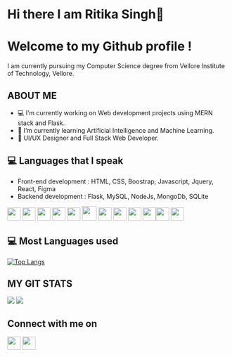 # Hi there I am Ritika Singh👋
# Welcome to my Github profile !
 I am currently pursuing my Computer Science degree from Vellore Institute of Technology, Vellore.

## ABOUT ME
- :computer:  I’m currently working on Web development projects using MERN stack and Flask.
- :robot: I’m currently learning Artificial Intelligence and Machine Learning.
- 👯 UI/UX Designer and Full Stack Web Developer.

## :computer: Languages that I speak
* Front-end development :  HTML, CSS, Boostrap, Javascript, Jquery, React, Figma
* Backend development : Flask, MySQL, NodeJs, MongoDb, SQLite


 <img src = 'https://image.flaticon.com/icons/svg/1822/1822899.svg' height='30'/> <img src = 'https://banner2.cleanpng.com/20180604/pol/kisspng-react-javascript-angularjs-ionic-atom-5b154be6709500.6532453515281223424611.jpg' height='30'/> <img src = 'https://image.flaticon.com/icons/svg/919/919827.svg' width='30'/> <img src = 'https://github.com/MarikIshtar007/MarikIshtar007/blob/master/images/css.svg' width='30'/> <img src = 'https://github.com/MarikIshtar007/MarikIshtar007/blob/master/images/js.svg' width='30'/> <img src = 'https://github.com/MarikIshtar007/MarikIshtar007/blob/master/images/bootstrap.svg' width='33'/>  <img src = 'https://github.com/MarikIshtar007/MarikIshtar007/blob/master/images/flask.png' width='30'/>  <img src = 'https://github.com/MarikIshtar007/MarikIshtar007/blob/master/images/c-original.svg' width='30'/> <img src = 'https://github.com/MarikIshtar007/MarikIshtar007/blob/master/images/cpp.svg' width='30'/> <img src = 'https://upload.wikimedia.org/wikipedia/commons/thumb/9/98/Solidity_logo.svg/1200px-Solidity_logo.svg.png' width='30'/><img src = 'https://external-content.duckduckgo.com/iu/?u=https%3A%2F%2Ftse3.mm.bing.net%2Fth%3Fid%3DOIP.RQ8rlvfppN1r1CA-mufW0QHaHa%26pid%3DApi&f=1' width='30'/> <img src = 'https://github.com/MarikIshtar007/MarikIshtar007/blob/master/images/sql.svg' width='30'/>

## :computer: Most Languages used
[![Top Langs](https://github-readme-stats.vercel.app/api/top-langs/?username=ritikaxx&layout=compact)](https://github.com/ritikaxx/github-readme-stats)

## MY GIT STATS
<img src="https://github-readme-stats.vercel.app/api?username=ritikaxx&&show_icons=true&count_private=true&theme=radical"/>

<img src="https://github-readme-streak-stats.herokuapp.com/?user=ritikaxx&theme=radical"/>

## Connect with me on
<img src="https://i.pinimg.com/736x/c8/95/2d/c8952d6e421a83d298a219edee783167.jpg" href="https://www.instagram.com/ritikaxx/" width='30' height='30'>  <img src="https://upload.wikimedia.org/wikipedia/commons/thumb/e/e9/Linkedin_icon.svg/1024px-Linkedin_icon.svg.png" href="https://www.linkedin.com/in/ritika-singh-3131a01b4/" width='30' height='30' >
